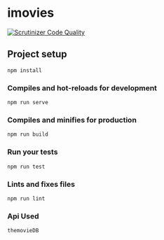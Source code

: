 # imovies 

[![Scrutinizer Code Quality](https://scrutinizer-ci.com/g/devfolorunso/imovies/badges/quality-score.png?b=master)](https://scrutinizer-ci.com/g/devfolorunso/imovies/?branch=master)

## Project setup
```
npm install
```

### Compiles and hot-reloads for development
```
npm run serve
```

### Compiles and minifies for production
```
npm run build
```

### Run your tests
```
npm run test
```

### Lints and fixes files
```
npm run lint
```

### Api Used
```
themovieDB
```
